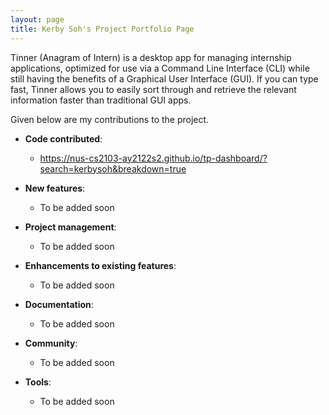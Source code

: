 ```yaml
---
layout: page
title: Kerby Soh's Project Portfolio Page
---
```



Tinner (Anagram of Intern) is a desktop app for managing internship applications, optimized for use via a Command Line Interface (CLI) while still having the benefits of a Graphical User Interface (GUI). If you can type fast, Tinner allows you to easily sort through and retrieve the relevant information faster than traditional GUI apps.

Given below are my contributions to the project.

* **Code contributed**:
    * https://nus-cs2103-ay2122s2.github.io/tp-dashboard/?search=kerbysoh&breakdown=true
  
* **New features**:
    * To be added soon

* **Project management**:
    * To be added soon

* **Enhancements to existing features**:
    * To be added soon
    
* **Documentation**:
    * To be added soon

* **Community**:
    * To be added soon

* **Tools**:
    * To be added soon



